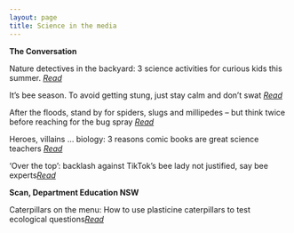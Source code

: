 ```yaml
---
layout: page
title: Science in the media
---
```


**The Conversation**


Nature detectives in the backyard: 3 science activities for curious kids this summer. [_Read_](https://theconversation.com/nature-detectives-in-the-backyard-3-science-activities-for-curious-kids-this-summer-151661)


It’s bee season. To avoid getting stung, just stay calm and don’t swat [_Read_](https://theconversation.com/its-bee-season-to-avoid-getting-stung-just-stay-calm-and-dont-swat-153625)


After the floods, stand by for spiders, slugs and millipedes – but think twice before reaching for the bug spray [_Read_](https://theconversation.com/after-the-floods-stand-by-for-spiders-slugs-and-millipedes-but-think-twice-before-reaching-for-the-bug-spray-157600)


Heroes, villains … biology: 3 reasons comic books are great science teachers [_Read_](https://theconversation.com/heroes-villains-biology-3-reasons-comic-books-are-great-science-teachers-143251)


‘Over the top’: backlash against TikTok’s bee lady not justified, say bee experts[_Read_](https://theconversation.com/over-the-top-backlash-against-tiktoks-bee-lady-not-justified-say-bee-experts-162346)



**Scan, Department Education NSW**


Caterpillars on the menu: How to use plasticine caterpillars to test ecological questions[_Read_](https://education.nsw.gov.au/content/dam/main-education/teaching-and-learning/professional-learning/scan/media/documents/vol-40/Scan_40-2_March2021_AEM.pdf)
